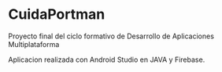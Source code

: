 # CuidaPortman
Proyecto final del ciclo formativo de Desarrollo de Aplicaciones Multiplataforma

Aplicacion realizada con Android Studio en JAVA y Firebase.
